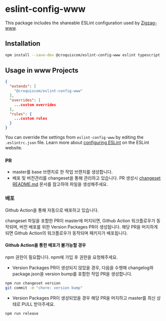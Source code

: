 # eslint-config-www

This package includes the shareable ESLint configuration used by [Zigzag-www](https://github.com/croquiscom/zigzag-www).

## Installation

```sh
npm install --save-dev @croquiscom/eslint-config-www eslint typescript
```

## Usage in www Projects

```json
{
  "extends": [
    "@croquiscom/eslint-config-www"
  ],
  "overrides": [
    ...custom overrides
  ],
  "rules": {
    ...custom rules
  }
}
```

You can override the settings from `eslint-config-www` by editing the `.eslintrc.json` file. Learn more about [configuring ESLint](http://eslint.org/docs/user-guide/configuring) on the ESLint website.

### PR

- master를 base 브랜치로 한 작업 브랜치를 생성합니다.
- 배포 및 버전관리를 changeset을 통해 관리하고 있습니다. PR 생성시 [changeset README.md](./.changeset/README.md) 문서를 참고하여 파일을 생성해주세요.

### 배포

Github Action을 통해 자동으로 배포하고 있습니다.

changeset 파일을 포함한 PR이 master에 머지되면, Github Action 워크플로우가 동작되며, 버전 배포를 위한 Version Packages PR이 생성됩니다.
해당 PR을 머지하게 되면 Github Action의 워크플로우가 동작되며 패키지가 배포됩니다.

#### Github Action을 통한 배포가 불가능할 경우

npm 권한이 필요합니다. npm에 가입 후 권한을 요청해주세요.

- Version Packages PR이 생성되지 않았을 경우, 다음을 수행해 changelog와 package.json을 version bump를 포함한 작업 PR을 생성합니다.

```bash
npm run changeset version
git commit -m "chore: version bump"
```

- Version Packages PR이 생성되었을 경우 해당 PR을 머지하고 master를 최신 상태로 PULL 받아주세요.

```bash
npm run release
```
